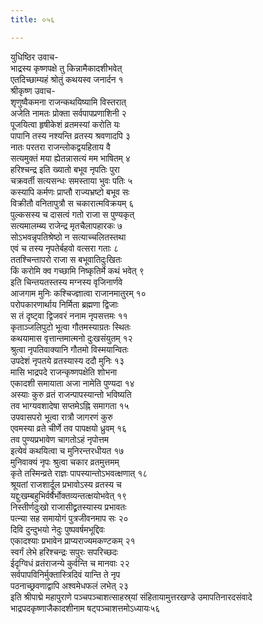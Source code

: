 ```yaml
---
title: ०५६

---
```

युधिष्ठिर उवाच-  
भाद्रस्य कृष्णपक्षे तु किन्नामैकादशीभवेत्  
एतदिच्छाम्यहं श्रोतुं कथयस्व जनार्दन १  
श्रीकृष्ण उवाच-  
शृणुष्वैकमना राजन्कथयिष्यामि विस्तरात्  
अजेति नामतः प्रोक्ता सर्वपापप्रणाशिनी २  
पूजयित्वा हृषीकेशं व्रतमस्यां करोति यः  
पापानि तस्य नश्यन्ति व्रतस्य श्रवणादपि ३  
नातः परतरा राजन्लोकद्वयहिताय वै  
सत्यमुक्तं मया ह्येतन्नासत्यं मम भाषितम् ४  
हरिश्चन्द्र इति ख्यातो बभूव नृपतिः पुरा  
चक्रवर्ती सत्यसन्धः समस्ताया भुवः पतिः ५  
कस्यापि कर्मणः प्राप्तौ राज्यभ्रष्टो बभूव सः  
विक्रीतौ वनितापुत्रौ स चकारात्मविक्रयम् ६  
पुल्कसस्य च दासत्वं गतो राजा स पुण्यकृत्  
सत्यमालम्ब्य राजेन्द्र मृतचैलापहारकः ७  
सोऽभवन्नृपतिश्रेष्ठो न सत्याच्चलितस्तथा  
एवं च तस्य नृपतेर्बहवो वत्सरा गताः ८  
ततश्चिन्तापरो राजा स बभूवातिदुःखितः  
किं करोमि क्व गच्छामि निष्कृतिर्मे कथं भवेत् ९  
इति चिन्तयतस्तस्य मग्नस्य वृजिनार्णवे  
आजगाम मुनिः कश्चिज्ज्ञात्वा राजानमातुरम् १०  
परोपकारणार्थाय निर्मिता ब्रह्मणा द्विजाः  
स तं दृष्ट्वा द्विजवरं ननाम नृपसत्तमः ११  
कृताञ्जलिपुटो भूत्वा गौतमस्याग्रतः स्थितः  
कथयामास वृत्तान्तमात्मनो दुःखसंयुतम् १२  
श्रुत्वा नृपतिवाक्यानि गौतमो विस्मयान्वितः  
उपदेशं नृपतये व्रतस्यास्य ददौ मुनिः १३  
मासि भाद्रपदे राजन्कृष्णपक्षेति शोभना  
एकादशी समायाता अजा नामेति पुण्यदा १४  
अस्याः कुरु व्रतं राजन्पापस्यान्तो भविष्यति  
तव भाग्यवशादेषा सप्तमेऽह्नि समागता १५  
उपवासपरो भूत्वा रात्रौ जागरणं कुरु  
एवमस्या व्रते चीर्णे तव पापक्षयो ध्रुवम् १६  
तव पुण्यप्रभावेण चागतोऽहं नृपोत्तम  
इत्येवं कथयित्वा च मुनिरन्तरधीयत १७  
मुनिवाक्यं नृपः श्रुत्वा चकार व्रतमुत्तमम्  
कृते तस्मिन्व्रते राज्ञः पापस्यान्तोऽभवत्क्षणात् १८  
श्रूयतां राजशार्दूल प्रभावोऽस्य व्रतस्य च  
यद्दुःखम्बहुभिर्वर्षैर्भोक्तव्यन्तत्क्षयोभवेत् १९  
निस्तीर्णदुःखो राजासीद्व्रतस्यास्य प्रभावतः  
पत्न्या सह समायोगं पुत्रजीवनमाप सः २०  
दिवि दुन्दुभयो नेदुः पुष्पवर्षमभूद्दिवः  
एकादश्याः प्रभावेन प्राप्यराज्यमकण्टकम् २१  
स्वर्गं लेभे हरिश्चन्द्रः सपुरः सपरिच्छदः  
ईदृग्विधं व्रतंराजन्ये कुर्वन्ति च मानवाः २२  
सर्वपापविनिर्मुक्तास्त्रिदिवं यान्ति ते नृप  
पठनाच्छ्रवणाद्वापि अश्वमेधफलं लभेत् २३  
इति श्रीपाद्मे महापुराणे पञ्चपञ्चाशत्साहस्र्यां संहितायामुत्तरखण्डे उमापतिनारदसंवादे भाद्रपदकृष्णाजैकादशीनाम षट्पञ्चाशत्तमोऽध्यायः५६